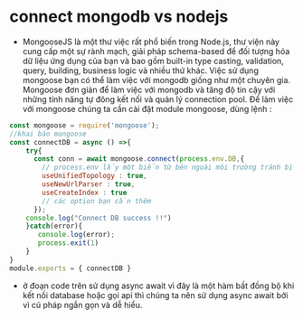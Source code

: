 # connect mongodb vs nodejs


- MongooseJS là một thư việc rất phổ biến trong Node.js, thư viện này cung cấp một sự rành mạch, giải pháp schema-based để đối tượng hóa dữ liệu ứng dụng của bạn và bao gồm built-in type casting, validation, query, building, business logic và nhiều thứ khác. Việc sử dụng mongoose bạn có thể làm việc với mongodb giống như một chuyên gia. Mongoose đơn giản để làm việc với mongodb và tăng độ tin cậy với những tính năng tự đông kết nối và quản lý connection pool. Để làm việc với mongoose chúng ta cần cài đặt module mongoose, dùng lệnh : 

```js
const mongoose = require('mongoose');
//khai báo mongoose
const connectDB = async () =>{
    try{
      const conn = await mongoose.connect(process.env.DB,{
        // process.env lấy một biến từ bên ngoài môi trường tránh bị người khác hoặc hacker có thể xem được database
        useUnifiedTopology : true,
        useNewUrlParser : true,
        useCreateIndex : true
        // các option bạn cần thêm 
      });
    console.log("Connect DB success !!")
    }catch(error){
       console.log(error);
       process.exit(1)
    }
}
module.exports = { connectDB }
```
- ở đoạn code trên sử dụng async await vì đây là một hàm bất đồng bộ khi kết nối database hoặc gọi api thì chúng ta nên sử dụng async await bởi vì cú pháp ngắn gọn và dễ hiểu.